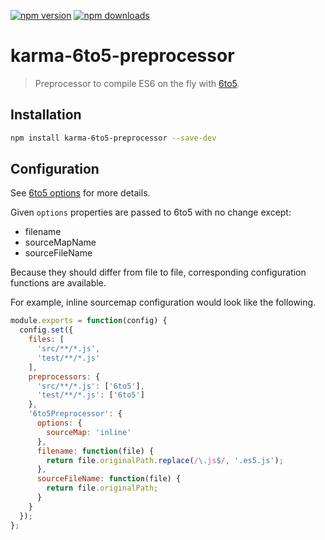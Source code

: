 [![npm version](https://img.shields.io/npm/v/karma-6to5-preprocessor.svg)](https://www.npmjs.org/package/karma-6to5-preprocessor)
[![npm downloads](https://img.shields.io/npm/dm/karma-6to5-preprocessor.svg)](https://www.npmjs.org/package/karma-6to5-preprocessor)

# karma-6to5-preprocessor

> Preprocessor to compile ES6 on the fly with [6to5](https://github.com/sebmck/6to5).

## Installation

```bash
npm install karma-6to5-preprocessor --save-dev
```

## Configuration

See [6to5 options](https://github.com/sebmck/6to5#options) for more details.

Given `options` properties are passed to 6to5 with no change except:

- filename
- sourceMapName
- sourceFileName

Because they should differ from file to file, corresponding configuration functions are available.

For example, inline sourcemap configuration would look like the following.

```js
module.exports = function(config) {
  config.set({
    files: [
      'src/**/*.js',
      'test/**/*.js'
    ],
    preprocessors: {
      'src/**/*.js': ['6to5'],
      'test/**/*.js': ['6to5']
    },
    '6to5Preprocessor': {
      options: {
        sourceMap: 'inline'
      },
      filename: function(file) {
        return file.originalPath.replace(/\.js$/, '.es5.js');
      },
      sourceFileName: function(file) {
        return file.originalPath;
      }
    }
  });
};
```
